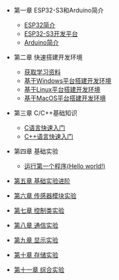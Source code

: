 <!-- docs/_sidebar.md -->

- 第一章 ESP32-S3和Arduino简介
  
  - [ESP32简介](DShanMCU-Mio/Arduino/chapter1-1.md)
  - [ESP32-S3开发平台](DShanMCU-Mio/Arduino/chapter1-2.md)
  - [Arduino简介](DShanMCU-Mio/Arduino/chapter1-3.md)

- 第二章 快速搭建开发环境

  - [获取学习资料](DShanMCU-Mio/Arduino/chapter2-1.md)
  - [基于Windows平台搭建开发环境](DShanMCU-Mio/Arduino/chapter2-2.md)
  - [基于Linux平台搭建开发环境](DShanMCU-Mio/Arduino/chapter2-3.md)
  - [基于MacOS平台搭建开发环境](DShanMCU-Mio/Arduino/chapter2-4.md)

- 第三章 C/C++基础知识

  - [C语言快速入门](DShanMCU-Mio/Arduino/chapter3-1.md)
  - [C++语言快速入门](DShanMCU-Mio/Arduino/chapter3-2.md)

- 第四章 基础实验

  - [运行第一个程序(Hello world!)](DShanMCU-Mio/Arduino/chapter4-1.md)

- [第五章 基础实验进阶]()

- [第六章 传感器模块实验]()

- [第七章 控制类实验]()

- [第八章 通信实验]()

- [第九章 显示实验]()

- [第十章 存储实验]()

- [第十一章 综合实验]()

